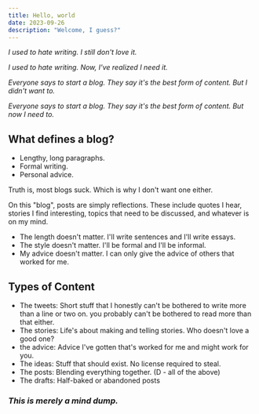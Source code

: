 ```yaml
---
title: Hello, world
date: 2023-09-26
description: "Welcome, I guess?"
---
```


*I used to hate writing.*
*I still don't love it.*

*I used to hate writing.*
*Now, I've realized I need it.*

*Everyone says to start a blog. They say it's the best form of content.*
*But I didn't want to.*

*Everyone says to start a blog. They say it's the best form of content.*
*But now I need to.*

## What defines a blog?

- Lengthy, long paragraphs.
- Formal writing.
- Personal advice.

Truth is, most blogs suck. Which is why I don't want one either.

On this "blog", posts are simply reflections. These include quotes I hear, stories I find interesting, topics that need to be discussed, and whatever is on my mind.

- The length doesn't matter. I'll write sentences and I'll write essays.
- The style doesn't matter. I'll be formal and I'll be informal.
- My advice doesn't matter. I can only give the advice of others that worked for me.

## Types of Content
- The tweets: Short stuff that I honestly can't be bothered to write more than a line or two on. you probably can't be bothered to read more than that either.
- The stories: Life's about making and telling stories. Who doesn't love a good one?
- the advice: Advice I've gotten that's worked for me and might work for you.
- The ideas: Stuff that should exist. No license required to steal.
- The posts: Blending everything together. (D - all of the above)
- The drafts: Half-baked or abandoned posts

### *This is merely a mind dump.*